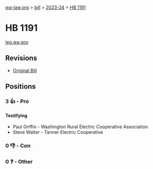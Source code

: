 [wa-law.org](/) > [bill](/bill/) > [2023-24](/bill/2023-24/) > [HB 1191](/bill/2023-24/hb/1191/)

# HB 1191
[leg.wa.gov](https://app.leg.wa.gov/billsummary?BillNumber=1191&Year=2023&Initiative=false)

## Revisions
* [Original Bill](1/)

## Positions
### 3 👍 - Pro
#### Testifying
* Paul Griffin - Washington Rural Electric Cooperative Association
* Steve Walter - Tanner Electric Cooperative

### 0 👎 - Con

### 0 ❓ - Other
